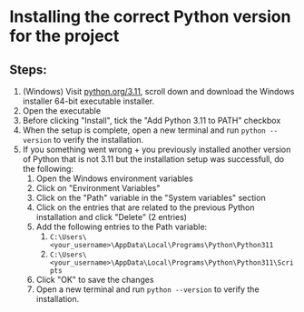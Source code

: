 # Installing the correct Python version for the project

## Steps:

1. (Windows) Visit [python.org/3.11](https://www.python.org/downloads/release/python-3110/), scroll down and 
download the Windows installer 64-bit executable installer.
2. Open the executable
3. Before clicking "Install", tick the "Add Python 3.11 to PATH" checkbox
4. When the setup is complete, open a new terminal and run `python --version` to verify the installation.
5. If you something went wrong + you previously installed another version of Python that is not 3.11 but the installation setup was successfull, do the following:
    1. Open the Windows environment variables
    2. Click on "Environment Variables"
    3. Click on the "Path" variable in the "System variables" section
    4. Click on the entries that are related to the previous Python installation and click "Delete" (2 entries)
    5. Add the following entries to the Path variable:
        1. `C:\Users\<your_username>\AppData\Local\Programs\Python\Python311`
        2. `C:\Users\<your_username>\AppData\Local\Programs\Python\Python311\Scripts`
    6. Click "OK" to save the changes
    7. Open a new terminal and run `python --version` to verify the installation.
   